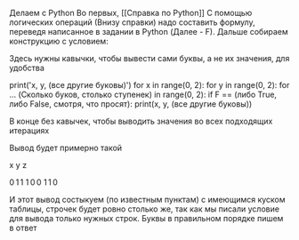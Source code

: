 Делаем с Python
Во первых, [[Справка по Python]]
С помощью логических операций (Внизу справки) надо составить формулу, переведя написанное в задании в Python (Далее - F). Дальше собираем конструкцию с условием:




Здесь нужны кавычки, чтобы вывести сами буквы, а не их значения, для удобства

print('x, y, (все другие буковы)') 
for x in range(0, 2):
	for y in range(0, 2):
		for ... (Сколько буков, столько ступенек) in range(0, 2):
			if F == (либо True, либо False, смотря, что просят):
				print(x, y, (все другие буковы))

В конце без кавычек, чтобы выводить значения во всех подходящих итерациях

Вывод будет примерно такой

x y z

0 1 1
1 0 0
1 1 0

И этот вывод состыкуем (по известным пунктам) с имеющимся куском таблицы, строчек будет ровно столько же, так как мы писали условие для вывода только нужных строк. 
Буквы в правильном порядке пишем в ответ